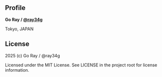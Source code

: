 ## Profile

**Go Ray / [@ray34g](https://twitter.com/ray34g)**

Tokyo, JAPAN

## License

2025 (c) Go Ray / @ray34g

Licensed under the MIT License. See LICENSE in the project root for license information.